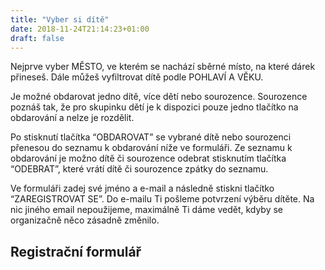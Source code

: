 ```yaml
---
title: "Vyber si dítě"
date: 2018-11-24T21:14:23+01:00
draft: false
---
```


Nejprve vyber MĚSTO, ve kterém se nachází sběrné místo, na které dárek přineseš. Dále můžeš vyfiltrovat dítě podle POHLAVÍ A VĚKU.

Je možné obdarovat jedno dítě, více dětí nebo sourozence. Sourozence poznáš tak, že pro skupinku dětí je k dispozici pouze jedno tlačítko na obdarování a nelze je rozdělit.

Po stisknutí tlačítka “OBDAROVAT” se vybrané dítě nebo sourozenci přenesou do seznamu k obdarování níže ve formuláři. Ze seznamu k obdarování je možno dítě či sourozence odebrat stisknutím tlačítka “ODEBRAT”, které vrátí dítě či sourozence zpátky do seznamu.

Ve formuláři zadej své jméno a e-mail a následně stiskni tlačítko “ZAREGISTROVAT SE”. Do e-mailu Ti pošleme potvrzení výběru dítěte. Na nic jiného email nepoužijeme, maximálně Ti dáme vedět, kdyby se organizačně něco zásadně změnilo.

## Registrační formulář

